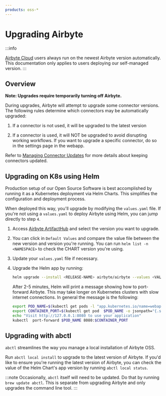 ```yaml
---
products: oss-*
---
```


# Upgrading Airbyte

:::info

[Airbyte Cloud](https://cloud.airbyte.com/signup) users always run on the newest
Airbyte version automatically. This documentation only applies to users deploying our self-managed
version.
:::

## Overview

**Note: Upgrades require temporarily turning off Airbyte.**

During upgrades, Airbyte will attempt to upgrade some connector versions. The following rules determine which connectors may be automatically upgraded: 

   1. If a connector is not used, it will be upgraded to the latest version 
   
   2. If a connector is used, it will NOT be upgraded to avoid disrupting working workflows. If you want to upgrade a specific connector, do so in the settings page in the webapp.

Refer to [Managing Connector Updates](../platform/managing-airbyte/connector-updates.md) for more details about keeping connectors updated.

## Upgrading on K8s using Helm

Production setup of our Open Source Software is best accomplished by running it as a Kubernetes deployment via Helm Charts. This simplifies the configuration and deployment process. 

When deployed this way, you'll upgrade by modifying the `values.yaml` file. If you're not using a `values.yaml` to deploy Airbyte using Helm, you can jump directly to step `4`.

1. Access [Airbyte ArtifactHub](https://artifacthub.io/packages/helm/airbyte/airbyte) and select the version you want to upgrade.
2. You can click in `Default Values` and compare the value file between the new version and version you're running. You can run `helm list -n <NAMESPACE>` to check the CHART version you're using.
3. Update your `values.yaml` file if necessary.
4. Upgrade the Helm app by running:

   ```bash
   helm upgrade --install <RELEASE-NAME> airbyte/airbyte --values <VALUE.YAML> --version <HELM-APP-VERSION>
   ```

   After 2-5 minutes, Helm will print a message showing how to port-forward Airbyte. This may take longer on Kubernetes clusters with slow internet connections. In general the message is the following:

   ```bash
   export POD_NAME=$(kubectl get pods -l "app.kubernetes.io/name=webapp" -o jsonpath="{.items[0].metadata.name}")
   export CONTAINER_PORT=$(kubectl get pod  $POD_NAME -o jsonpath="{.spec.containers[0].ports[0].containerPort}")
   echo "Visit http://127.0.0.1:8080 to use your application"
   kubectl  port-forward $POD_NAME 8080:$CONTAINER_PORT
   ```

## Upgrading with abctl

`abctl` streamlines the way you manage a local installation of Airbyte OSS. 

Run `abctl local install` to upgrade to the latest version of Airbyte. If you'd like to ensure you're running the latest version of Airbyte, you can check the value of the Helm Chart's app version by running `abctl local status`.

:::note
Occasionally, `abctl` itself will need to be updated. Do that by running `brew update abctl`. This is separate from upgrading Airbyte and only upgrades the command line tool.
:::
